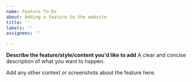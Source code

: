 ```yaml
---
name: Feature To-Do
about: Adding a feature to the website
title: ''
labels: ''
assignees: ''

---
```


**Describe the feature/style/content you'd like to add**
A clear and concise description of what you want to happen.

Add any other context or screenshots about the feature here.
